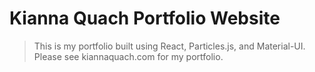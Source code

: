 # Kianna Quach Portfolio Website
> This is my portfolio built using React, Particles.js, and Material-UI. Please see kiannaquach.com for my portfolio.
